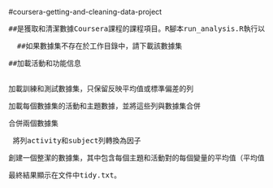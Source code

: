 #coursera-getting-and-cleaning-data-project<pre>
##是獲取和清潔數據Coursera課程的課程項目。R腳本run_analysis.R執行以下操作：<pre>   
##如果數據集不存在於工作目錄中，請下載該數據集 <pre>
##加載活動和功能信息<pre>    
加載訓練和測試數據集，只保留反映平均值或標準偏差的列<pre>
加載每個數據集的活動和主題數據，並將這些列與數據集合併<pre> 
合併兩個數據集<pre>
將列activity和subject列轉換為因子<pre>
創建一個整潔的數據集，其中包含每個主題和活動對的每個變量的平均值（平均值）<pre>
最終結果顯示在文件中tidy.txt。<pre>   
